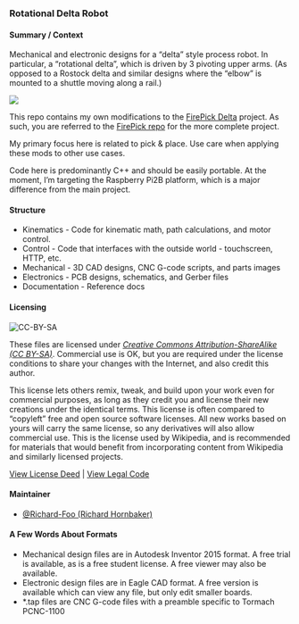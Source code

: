 ### Rotational Delta Robot

#### Summary / Context

Mechanical and electronic designs for a “delta” style process robot.  In particular, a “rotational delta”, which is driven by 3 pivoting upper arms.  (As opposed to a Rostock delta and similar designs where the “elbow” is mounted to a shuttle moving along a rail.)

![](http://upload.wikimedia.org/wikipedia/commons/f/f5/FANUC_M-1iA_Delta_Robot.jpg)

This repo contains my own modifications to the [FirePick Delta](http://delta.firepick.org) project.  As such, you are referred to the [FirePick repo](https://github.com/firepick-delta/firepick-delta) for the more complete project.

My primary focus here is related to pick & place.  Use care when applying these mods to other use cases.

Code here is predominantly C++ and should be easily portable.  At the moment, I’m targeting the Raspberry Pi2B platform, which is a major difference from the main project.


#### Structure

* Kinematics - Code for kinematic math, path calculations, and motor control.
* Control - Code that interfaces with the outside world - touchscreen, HTTP, etc.
* Mechanical - 3D CAD designs, CNC G-code scripts, and parts images
* Electronics - PCB designs, schematics, and Gerber files
* Documentation - Reference docs


#### Licensing

![CC-BY-SA](http://upload.wikimedia.org/wikipedia/commons/thumb/d/d0/CC-BY-SA_icon.svg/320px-CC-BY-SA_icon.svg.png)

These files are licensed under [*Creative Commons Attribution-ShareAlike (CC BY-SA)*](https://creativecommons.org/licenses/by-sa/4.0/legalcode).  Commercial use is OK, but you are required under the license conditions to share your changes with the Internet, and also credit this author.


This license lets others remix, tweak, and build upon your work even for commercial purposes, as long as they credit you and license their new creations under the identical terms. This license is often compared to “copyleft” free and open source software licenses. All new works based on yours will carry the same license, so any derivatives will also allow commercial use. This is the license used by Wikipedia, and is recommended for materials that would benefit from incorporating content from Wikipedia and similarly licensed projects. 

[View License Deed](http://creativecommons.org/licenses/by-sa/4.0/) | [View Legal Code](https://creativecommons.org/licenses/by-sa/4.0/legalcode)

#### Maintainer

* [@Richard-Foo (Richard Hornbaker)](https://github.com/Richard-Foo)


#### A Few Words About Formats

* Mechanical design files are in Autodesk Inventor 2015 format.  A free trial is available, as is a free student license.  A free viewer may also be available.
* Electronic design files are in Eagle CAD format.  A free version is available which can view any file, but only edit smaller boards.
* *.tap files are CNC G-code files with a preamble specific to Tormach PCNC-1100
